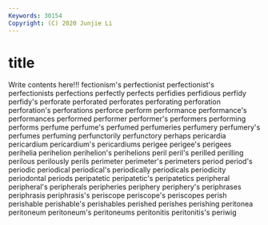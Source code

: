 ```yaml
---
Keywords: 30154
Copyright: (C) 2020 Junjie Li
---
```


# title

Write contents here!!!
fectionism's 
perfectionist 
perfectionist's 
perfectionists 
perfections 
perfectly
perfects 
perfidies 
perfidious 
perfidy 
perfidy's 
perforate 
perforated 
perforates 
perforating 
perforation
perforation's 
perforations 
perforce 
perform 
performance 
performance's 
performances 
performed 
performer 
performer's
performers 
performing 
performs 
perfume 
perfume's 
perfumed 
perfumeries 
perfumery 
perfumery's 
perfumes
perfuming 
perfunctorily 
perfunctory 
perhaps 
pericardia 
pericardium 
pericardium's 
pericardiums 
perigee 
perigee's
perigees 
perihelia 
perihelion 
perihelion's 
perihelions 
peril 
peril's 
perilled 
perilling 
perilous
perilously 
perils 
perimeter 
perimeter's 
perimeters 
period 
period's 
periodic 
periodical 
periodical's
periodically 
periodicals 
periodicity 
periodontal 
periods 
peripatetic 
peripatetic's 
peripatetics 
peripheral 
peripheral's
peripherals 
peripheries 
periphery 
periphery's 
periphrases 
periphrasis 
periphrasis's 
periscope 
periscope's 
periscopes
perish 
perishable 
perishable's 
perishables 
perished 
perishes 
perishing 
peritonea 
peritoneum 
peritoneum's
peritoneums 
peritonitis 
peritonitis's 
periwig 
